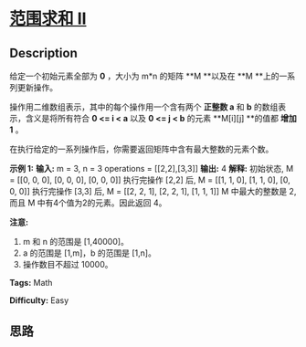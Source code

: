 # [范围求和 II][title]

## Description

给定一个初始元素全部为  **0** ，大小为 m*n 的矩阵  **M  **以及在  **M  **上的一系列更新操作。

操作用二维数组表示，其中的每个操作用一个含有两个 **正整数  a** 和 **b** 的数组表示，含义是将所有符合  **0 <= i < a** 以及
**0 <= j < b** 的元素  **M[i][j]  **的值都 **增加 1** 。

在执行给定的一系列操作后，你需要返回矩阵中含有最大整数的元素个数。

**示例 1:**
            **输入:**     m = 3, n = 3    operations = [[2,2],[3,3]]    **输出:** 4    **解释:**     初始状态, M =     [[0, 0, 0],     [0, 0, 0],     [0, 0, 0]]        执行完操作 [2,2] 后, M =     [[1, 1, 0],     [1, 1, 0],     [0, 0, 0]]        执行完操作 [3,3] 后, M =     [[2, 2, 1],     [2, 2, 1],     [1, 1, 1]]        M 中最大的整数是 2, 而且 M 中有4个值为2的元素。因此返回 4。    

**注意:**

  1. m 和 n 的范围是 [1,40000]。
  2. a 的范围是 [1,m]，b 的范围是 [1,n]。
  3. 操作数目不超过 10000。


**Tags:** Math

**Difficulty:** Easy

## 思路

[title]: https://leetcode-cn.com/problems/range-addition-ii

